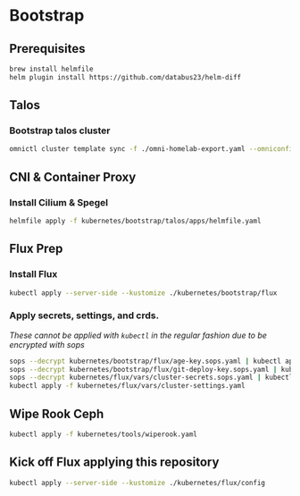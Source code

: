 # Bootstrap

## Prerequisites
```sh
brew install helmfile
helm plugin install https://github.com/databus23/helm-diff
```

## Talos

### Bootstrap talos cluster

```sh
omnictl cluster template sync -f ./omni-homelab-export.yaml --omniconfig ./omniconfig.yaml
```
## CNI & Container Proxy

### Install Cilium & Spegel
```sh
helmfile apply -f kubernetes/bootstrap/talos/apps/helmfile.yaml
```

## Flux Prep

### Install Flux

```sh
kubectl apply --server-side --kustomize ./kubernetes/bootstrap/flux
```

### Apply secrets, settings, and crds.

_These cannot be applied with `kubectl` in the regular fashion due to be encrypted with sops_

```sh
sops --decrypt kubernetes/bootstrap/flux/age-key.sops.yaml | kubectl apply -f -
sops --decrypt kubernetes/bootstrap/flux/git-deploy-key.sops.yaml | kubectl apply -f -
sops --decrypt kubernetes/flux/vars/cluster-secrets.sops.yaml | kubectl apply -f -
kubectl apply -f kubernetes/flux/vars/cluster-settings.yaml
```

## Wipe Rook Ceph

```sh
kubectl apply -f kubernetes/tools/wiperook.yaml
```

## Kick off Flux applying this repository

```sh
kubectl apply --server-side --kustomize ./kubernetes/flux/config
```

